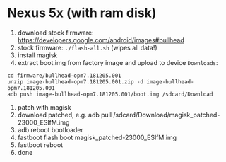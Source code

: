 Nexus 5x (with ram disk)
========================

1. download stock firmware: https://developers.google.com/android/images#bullhead
1. stock firmware: `./flash-all.sh` (wipes all data!)
1. install magisk
1. extract boot.img from factory image and upload to device `Downloads`:
```
cd firmware/bullhead-opm7.181205.001
unzip image-bullhead-opm7.181205.001.zip -d image-bullhead-opm7.181205.001
adb push image-bullhead-opm7.181205.001/boot.img /sdcard/Download
```
1. patch with magisk
1. download patched, e.g.  adb pull /sdcard/Download/magisk_patched-23000_ESlfM.img
1. adb reboot bootloader 
1. fastboot flash boot magisk_patched-23000_ESlfM.img 
1. fastboot reboot
1. done

